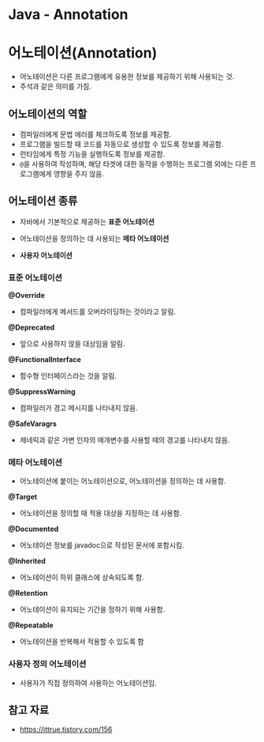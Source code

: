 # Java - Annotation

# 어노테이션(Annotation)

- 어노테이션은 다른 프로그램에게 유용한 정보를 제공하기 위해 사용되는 것.
- 주석과 같은 의미를 가짐.

## 어노테이션의 역할

- 컴파일러에게 문법 에러를 체크하도록 정보를 제공함.
- 프로그램을 빌드할 때 코드를 자동으로 생성할 수 있도록 정보를 제공함.
- 런타임에게 특정 기능을 실행하도록 정보를 제공함.
- `@`을 사용하여 작성하며, 해당 타겟에 대한 동작을 수행하는 프로그램 외에는 다른 프로그램에게 영향을 주지 않음.

## 어노테이션 종류

- 자바에서 기본적으로 제공하는 **표준 어노테이션**

- 어노테이션을 정의하는 데 사용되는 **메타 어노테이션**

- **사용자 어노테이션**

  

### 표준 어노테이션

**@Override**

- 컴파일러에게 메서드를 오버라이딩하는 것이라고 알림.

**@Deprecated**

- 앞으로 사용하지 않을 대상임을 알림.

**@Functionallnterface**

- 함수형 인터페이스라는 것을 알림.

**@SuppressWarning**

- 컴파일러가 경고 메시지를 나타내지 않음.

**@SafeVaragrs**

- 제네릭과 같은 가변 인자의 매개변수를 사용할 때의 경고를 나타내지 않음.

  

### 메타 어노테이션

- 어노테이션에 붙이는 어노테이션으로, 어노테이션을 정의하는 데 사용함.

**@Target**

- 어노테이션을 정의할 때 적용 대상을 지정하는 데 사용함.

**@Documented**

- 어노테이션 정보를 javadoc으로 작성된 문서에 포함시킴.

**@Inherited**

- 어노테이션이 하위 클래스에 상속되도록 함.

**@Retention**

- 어노테이션이 유지되는 기간을 정하기 위해 사용함.

**@Repeatable**

- 어노테이션을 반복해서 적용할 수 있도록 함

  

### 사용자 정의 어노테이션

- 사용자가 직접 정의하여 사용하는 어노테이션임.

## 참고 자료

- https://ittrue.tistory.com/156